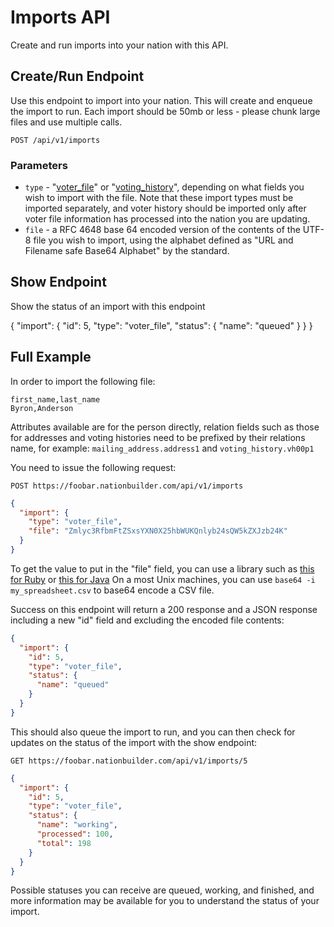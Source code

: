 Imports API
===========
Create and run imports into your nation with this API.

Create/Run Endpoint
---------------
Use this endpoint to import into your nation. This will
create and enqueue the import to run. Each import should be 50mb or less - please chunk large files and use multiple calls.

```
POST /api/v1/imports
```

### Parameters

* `type` - "[voter_file](https://github.com/3dna/people_view/blob/imports_documentation/doc/voter_file_import_fields.md)" or "[voting_history](https://github.com/3dna/people_view/blob/imports_documentation/doc/voting_history_import_fields.md)", depending on what fields you wish to import with the file. Note that these import types must be imported separately, and voter history should be imported only after voter file information has processed into the nation you are updating.
* `file` - a RFC 4648 base 64 encoded version of the contents of the UTF-8 file you wish to import, using the alphabet defined as "URL and Filename safe Base64 Alphabet" by the standard.

Show Endpoint
-------------

Show the status of an import with this endpoint

{
  "import": {
    "id": 5,
    "type": "voter_file",
    "status": {
      "name": "queued"
    }
  }
}

Full Example
------------

In order to import the following file:

```
first_name,last_name
Byron,Anderson
```

Attributes available are for the person directly, relation fields such as those for addresses and voting histories need to be prefixed by their relations name, for example: `mailing_address.address1` and `voting_history.vh00p1`

You need to issue the following request:

```
POST https://foobar.nationbuilder.com/api/v1/imports
```

```json
{
  "import": {
    "type": "voter_file",
    "file": "Zmlyc3RfbmFtZSxsYXN0X25hbWUKQnlyb24sQW5kZXJzb24K"
  }
}
```

To get the value to put in the "file" field, you can use a library such as [this for Ruby](http://ruby-doc.org/stdlib-2.0/libdoc/base64/rdoc/Base64.html) or [this for Java](http://download.java.net/jdk8/docs/api/java/util/Base64.html) On a most Unix machines, you can use `base64 -i my_spreadsheet.csv` to base64 encode a CSV file.

Success on this endpoint will return a 200 response and a JSON response including a new "id" field and excluding the encoded file contents:

```json
{
  "import": {
    "id": 5,
    "type": "voter_file",
    "status": {
      "name": "queued"
    }
  }
}
```

This should also queue the import to run, and you can then check for updates on the status of the import with the show endpoint:

```
GET https://foobar.nationbuilder.com/api/v1/imports/5
```

```json
{
  "import": {
    "id": 5,
    "type": "voter_file",
    "status": {
      "name": "working",
      "processed": 100,
      "total": 198
    }
  }
}
```

Possible statuses you can receive are queued, working, and finished, and more information may be available for you to understand the status of your import.
